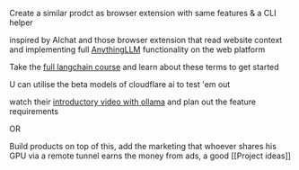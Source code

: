 
Create a similar prodct as browser extension with same features & a CLI helper

inspired by AIchat and those browser extension that read website context
and implementing full [AnythingLLM](https://useanything.com/download) functionality on the web platform

Take the [full langchain course](https://www.youtube.com/watch?v=yF9kGESAi3M) and learn about these terms to get started

U can utilise the beta models of cloudflare ai to test 'em out

watch their [introductory video with ollama](https://www.youtube.com/watch?v=IJYC6zf86lU) and plan out the feature requirements

OR

Build products on top of this, add the marketing that whoever shares his GPU via a remote tunnel earns the money from ads, a good [[Project ideas]] 